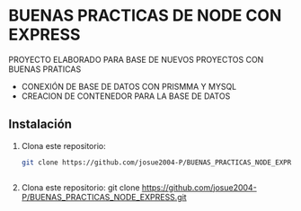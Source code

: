 # BUENAS PRACTICAS DE NODE CON EXPRESS

PROYECTO ELABORADO PARA BASE DE NUEVOS PROYECTOS CON BUENAS PRATICAS

* CONEXIÓN DE BASE DE DATOS CON PRISMMA Y MYSQL
* CREACION DE CONTENEDOR PARA LA BASE DE DATOS

## Instalación

1. Clona este repositorio:
   ```bash
   git clone https://github.com/josue2004-P/BUENAS_PRACTICAS_NODE_EXPRESS.git



1. Clona este repositorio:
   git clone https://github.com/josue2004-P/BUENAS_PRACTICAS_NODE_EXPRESS.git

